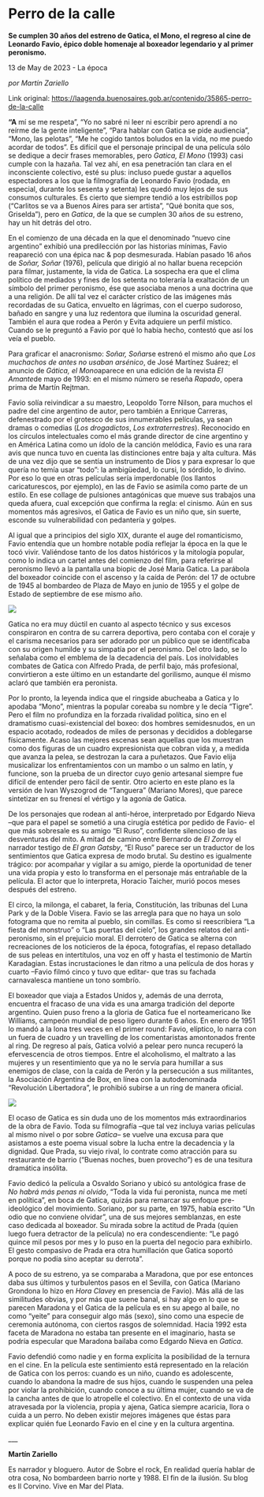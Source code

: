 # Perro de la calle

**Se cumplen 30 años del estreno de Gatica, el Mono, el regreso al cine de Leonardo Favio, épico doble homenaje al boxeador legendario y al primer peronismo.**

13 de May de 2023 - La época

_por Martín Zariello_

Link original: https://laagenda.buenosaires.gob.ar/contenido/35865-perro-de-la-calle



**“A** mí se me respeta”, “Yo no sabré ni leer ni escribir pero aprendí a no reírme de la gente inteligente”, “Para hablar con Gatica se pide audiencia”, “Mono, las pelotas”, “Me he cogido tantos boludos en la vida, no me puedo acordar de todos”. Es difícil que el personaje principal de una película sólo se dedique a decir frases memorables, pero *Gatica, El Mono* (1993) casi cumple con la hazaña. Tal vez ahí, en esa penetración tan clara en el inconsciente colectivo, esté su plus: incluso puede gustar a aquellos espectadores a los que la filmografía de Leonardo Favio (rodada, en especial, durante los sesenta y setenta) les quedó muy lejos de sus consumos culturales. Es cierto que siempre tendió a los estribillos pop (“Carlitos se va a Buenos Aires para ser artista”, “Qué bonita que sos, Griselda”), pero en *Gatica*, de la que se cumplen 30 años de su estreno, hay un hit detrás del otro.




En el comienzo de una década en la que el denominado “nuevo cine argentino” exhibió una predilección por las historias mínimas, Favio reapareció con una épica nac & pop desmesurada. Habían pasado 16 años de *Soñar, Soñar* (1976), película que dirigió al no hallar buena recepción para filmar, justamente, la vida de Gatica. La sospecha era que el clima político de mediados y fines de los setenta no toleraría la exaltación de un símbolo del primer peronismo, ése que asociaba menos a una doctrina que a una religión. De allí tal vez el carácter crístico de las imágenes más recordadas de su Gatica, envuelto en lágrimas, con el cuerpo sudoroso, bañado en sangre y una luz redentora que ilumina la oscuridad general. También el aura que rodea a Perón y Evita adquiere un perfil místico. Cuando se le preguntó a Favio por qué lo había hecho, contestó que así los veía el pueblo.




Para graficar el anacronismo: *Soñar, Soñar*se estrenó el mismo año que *Los muchachos de antes no usaban arsénico*, de José Martínez Suárez; el anuncio de *Gática, el Mono*aparece en una edición de la revista *El Amante*de mayo de 1993: en el mismo número se reseña *Rapado*, opera prima de Martín Rejtman.




Favio solía reivindicar a su maestro, Leopoldo Torre Nilson, para muchos el padre del cine argentino de autor, pero también a Enrique Carreras, defenestrado por el grotesco de sus innumerables películas, ya sean dramas o comedias (*Los drogadictos*, *Los extraterrestres*). Reconocido en los círculos intelectuales como el más grande director de cine argentino y en América Latina como un ídolo de la canción melódica, Favio es una rara avis que nunca tuvo en cuenta las distinciones entre baja y alta cultura. Más de una vez dijo que se sentía un instrumento de Dios y para expresar lo que quería no temía usar “todo”: la ambigüedad, lo cursi, lo sórdido, lo divino. Por eso lo que en otras películas sería imperdonable (los llantos caricaturescos, por ejemplo), en las de Favio se asimila como parte de un estilo. En ese collage de pulsiones antagónicas que mueve sus trabajos una queda afuera, cual excepción que confirma la regla: el cinismo. Aún en sus momentos más agresivos, el Gatica de Favio es un niño que, sin suerte, esconde su vulnerabilidad con pedantería y golpes.




Al igual que a principios del siglo XIX, durante el auge del romanticismo, Favio entendía que un hombre notable podía reflejar la época en la que le tocó vivir. Valiéndose tanto de los datos históricos y la mitología popular, como lo indica un cartel antes del comienzo del film, para referirse al peronismo llevó a la pantalla una biopic de José María Gatica. La parábola del boxeador coincide con el ascenso y la caída de Perón: del 17 de octubre de 1945 al bombardeo de Plaza de Mayo en junio de 1955 y el golpe de Estado de septiembre de ese mismo año.




![](https://cdn.feater.me/files/images/1212714/77a256d9-9735-4d8e-8276-dcaa85b4da45.jpg)




Gatica no era muy dúctil en cuanto al aspecto técnico y sus excesos conspiraron en contra de su carrera deportiva, pero contaba con el coraje y el carisma necesarios para ser adorado por un público que se identificaba con su origen humilde y su simpatía por el peronismo. Del otro lado, se lo señalaba como el emblema de la decadencia del país. Los inolvidables combates de Gatica con Alfredo Prada, de perfil bajo, más profesional, convirtieron a este último en un estandarte del gorilismo, aunque él mismo aclaró que también era peronista.




Por lo pronto, la leyenda indica que el ringside abucheaba a Gatica y lo apodaba “Mono”, mientras la popular coreaba su nombre y le decía “Tigre”. Pero el film no profundiza en la forzada rivalidad política, sino en el dramatismo cuasi-existencial del boxeo: dos hombres semidesnudos, en un espacio acotado, rodeados de miles de personas y decididos a doblegarse físicamente. Acaso las mejores escenas sean aquellas que los muestran como dos figuras de un cuadro expresionista que cobran vida y, a medida que avanza la pelea, se destrozan la cara a puñetazos. Que Favio elija musicalizar los enfrentamientos con un mambo o un salmo en latín, y funcione, son la prueba de un director cuyo genio artesanal siempre fue difícil de entender pero fácil de sentir. Otro acierto en este plano es la versión de Ivan Wyszogrod de “Tanguera” (Mariano Mores), que parece sintetizar en su frenesí el vértigo y la agonía de Gatica.




De los personajes que rodean al anti-héroe, interpretado por Edgardo Nieva –que para el papel se sometió a una cirugía estética por pedido de Favio- el que más sobresale es su amigo “El Ruso”, confidente silencioso de las desventuras del mito. A mitad de camino entre Bernardo de *El Zorro*y el narrador testigo de *El gran Gatsby*, “El Ruso” parece ser un traductor de los sentimientos que Gatica expresa de modo brutal. Su destino es igualmente trágico: por acompañar y vigilar a su amigo, pierde la oportunidad de tener una vida propia y esto lo transforma en el personaje más entrañable de la película. El actor que lo interpreta, Horacio Taicher, murió pocos meses después del estreno.




El circo, la milonga, el cabaret, la feria, Constitución, las tribunas del Luna Park y de la Doble Visera. Favio se las arregla para que no haya un solo fotograma que no remita al pueblo, sin comillas. Es como si reescribiera “La fiesta del monstruo” o “Las puertas del cielo”, los grandes relatos del anti-peronismo, sin el prejuicio moral. El derrotero de Gatica se alterna con recreaciones de los noticieros de la época, fotografías, el repaso detallado de sus peleas en intertítulos, una voz en off y hasta el testimonio de Martín Karadagian. Estas incrustaciones le dan ritmo a una película de dos horas y cuarto –Favio filmó cinco y tuvo que editar- que tras su fachada carnavalesca mantiene un tono sombrío.




El boxeador que viaja a Estados Unidos y, además de una derrota, encuentra el fracaso de una vida es una amarga tradición del deporte argentino. Quien puso freno a la gloria de Gatica fue el norteamericano Ike Williams, campeón mundial de peso ligero durante 6 años. En enero de 1951 lo mandó a la lona tres veces en el primer round: Favio, elíptico, lo narra con un fuera de cuadro y un travelling de los comentaristas amontonados frente al ring. De regreso al país, Gatica volvió a pelear pero nunca recuperó la efervescencia de otros tiempos. Entre el alcoholismo, el maltrato a las mujeres y un resentimiento que ya no le servía para humillar a sus enemigos de clase, con la caída de Perón y la persecución a sus militantes, la Asociación Argentina de Box, en línea con la autodenominada “Revolución Libertadora”, le prohibió subirse a un ring de manera oficial.




![](https://cdn.feater.me/files/images/1212718/a761adba-6d9c-4308-8311-6c18534d5878.jpg)




El ocaso de Gatica es sin duda uno de los momentos más extraordinarios de la obra de Favio. Toda su filmografía –que tal vez incluya varias películas al mismo nivel o por sobre *Gatica–* se vuelve una excusa para que asistamos a este poema visual sobre la lucha entre la decadencia y la dignidad. Que Prada, su viejo rival, lo contrate como atracción para su restaurante de barrio (“Buenas noches, buen provecho”) es de una tesitura dramática insólita.




Favio dedicó la película a Osvaldo Soriano y ubicó su antológica frase de *No habrá más penas ni olvido*, “Toda la vida fui peronista, nunca me metí en política”, en boca de Gatica, quizás para remarcar su enfoque pre-ideológico del movimiento. Soriano, por su parte, en 1975, había escrito “Un odio que no conviene olvidar”, una de sus mejores semblanzas, en este caso dedicada al boxeador. Su mirada sobre la actitud de Prada (quien luego fuera detractor de la película) no era condescendiente: “Le pagó quince mil pesos por mes y lo puso en la puerta del negocio para exhibirlo. El gesto compasivo de Prada era otra humillación que Gatica soportó porque no podía sino aceptar su derrota”.




A poco de su estreno, ya se comparaba a Maradona, que por ese entonces daba sus últimos y turbulentos pasos en el Sevilla, con Gatica (Mariano Grondona lo hizo en *Hora Clave*y en presencia de Favio). Más allá de las similitudes obvias, y por más que suene banal, si hay algo en lo que se parecen Maradona y el Gatica de la película es en su apego al baile, no como “yeite” para conseguir algo más (sexo), sino como una especie de ceremonia autónoma, con ciertos rasgos de solemnidad. Hacia 1992 esta faceta de Maradona no estaba tan presente en el imaginario, hasta se podría especular que Maradona bailaba como Edgardo Nieva en *Gatica*.




Favio defendió como nadie y en forma explícita la posibilidad de la ternura en el cine. En la película este sentimiento está representado en la relación de Gatica con los perros: cuando es un niño, cuando es adolescente, cuando lo abandona la madre de sus hijos, cuando le suspenden una pelea por violar la prohibición, cuando conoce a su última mujer, cuando se va de la cancha antes de que lo atropelle el colectivo. En el contexto de una vida atravesada por la violencia, propia y ajena, Gatica siempre acaricia, llora o cuida a un perro. No deben existir mejores imágenes que éstas para explicar quién fue Leonardo Favio en el cine y en la cultura argentina.




\_\_\_




**Martín Zariello**




Es narrador y bloguero. Autor de Sobre el rock, En realidad quería hablar de otra cosa, No bombardeen barrio norte y 1988. El fin de la ilusión. Su blog es Il Corvino. Vive en Mar del Plata.



